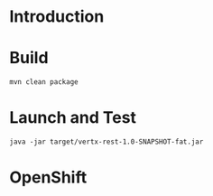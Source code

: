 # Introduction

# Build

```
mvn clean package
```

# Launch and Test

```
java -jar target/vertx-rest-1.0-SNAPSHOT-fat.jar
```

# OpenShift


